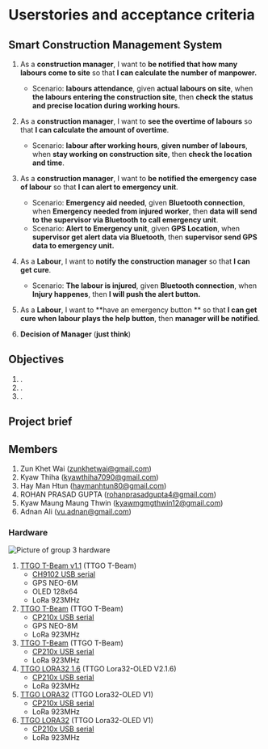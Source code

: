 # Userstories and acceptance criteria

## Smart Construction Management System

1. As a **construction manager**, I want to  **be notified that how many labours come to site** so that **I can calculate the number of manpower.**
   * Scenario: **labours attendance**, given **actual labours on site**, when **the labours entering the construction site**, then **check the status and precise location during working hours.**

2. As a **construction manager**, I want to **see the overtime of labours** so that **I can calculate the amount of overtime**.
   * Scenario: **labour after working hours**, **given number of labours**, when **stay working on construction site**, then **check the location and time**.

3. As a **construction manager**, I want to **be notified the emergency case of labour** so that **I can alert to emergency unit**.
   * Scenario: **Emergency aid needed**, given **Bluetooth connection**, when **Emergency needed from injured worker**, then **data will send to the supervisor via Bluetooth to call emergency unit**.
   * Scenario: **Alert to Emergency unit**, given **GPS Location**, when **supervisor get alert data via Bluetooth**, then **supervisor send GPS data to emergency unit.**

4. As a **Labour**, I want to **notify the construction manager** so that **I can get cure**.
   * Scenario: **The labour is injured**, given **Bluetooth connection**, when **Injury happenes**, then **I will push the alert button.**

5. As a **Labour**, I want to **have an emergency button ** so that **I can get cure when labour plays the help button**, then **manager will be notified**.

6. **Decision of Manager** (**just think**)



## Objectives
1.	.
2.	.
3.	.

## Project brief

## Members

1.	Zun Khet Wai (zunkhetwai@gmail.com)
2.	Kyaw Thiha (kyawthiha7090@gmail.com)
3.	Hay Man Htun (haymanhtun80@gmail.com)
4.	ROHAN PRASAD GUPTA (rohanprasadgupta4@gmail.com)
5.	Kyaw Maung Maung Thwin (kyawmgmgthwin12@gmail.com)
6.	Adnan Ali (vu.adnan@gmail.com)

### Hardware
![Picture of group 3 hardware](/images/HW_group_3.jpg)
1. [TTGO T-Beam v1.1](http://www.lilygo.cn/claprod_view.aspx?TypeId=62&Id=1281&FId=t28:62:28) (TTGO T-Beam)
   * [CH9102 USB serial](https://learn.adafruit.com/how-to-install-drivers-for-wch-usb-to-serial-chips-ch9102f-ch9102) 
   * GPS NEO-6M
   * OLED 128x64
   * LoRa 923MHz
2. [TTGO T-Beam](http://www.lilygo.cn/prod_view.aspx?TypeId=50060&Id=1237) (TTGO T-Beam)
   * [CP210x USB serial](https://www.silabs.com/developers/usb-to-uart-bridge-vcp-drivers)
   * GPS NEO-8M
   * LoRa 923MHz
3. [TTGO T-Beam](http://www.lilygo.cn/prod_view.aspx?TypeId=50060&Id=1237) (TTGO T-Beam)
   * [CP210x USB serial](https://www.silabs.com/developers/usb-to-uart-bridge-vcp-drivers)
   * LoRa 923MHz
4. [TTGO LORA32 1.6](http://www.lilygo.cn/prod_view.aspx?TypeId=50003&Id=1130&FId=t3:50003:3) (TTGO Lora32-OLED V2.1.6)
   * [CP210x USB serial](https://www.silabs.com/developers/usb-to-uart-bridge-vcp-drivers)
   * LoRa 923MHz
5. [TTGO LORA32](http://www.lilygo.cn/prod_view.aspx?TypeId=50060&Id=1326&FId=t3:50060:3) (TTGO Lora32-OLED V1)
   * [CP210x USB serial](https://www.silabs.com/developers/usb-to-uart-bridge-vcp-drivers)
   * LoRa 923MHz
6. [TTGO LORA32](http://www.lilygo.cn/prod_view.aspx?TypeId=50060&Id=1326&FId=t3:50060:3) (TTGO Lora32-OLED V1)
   * [CP210x USB serial](https://www.silabs.com/developers/usb-to-uart-bridge-vcp-drivers)
   * LoRa 923MHz
